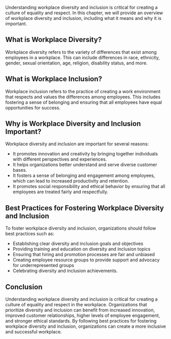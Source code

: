
Understanding workplace diversity and inclusion is critical for creating a culture of equality and respect. In this chapter, we will provide an overview of workplace diversity and inclusion, including what it means and why it is important.

What is Workplace Diversity?
----------------------------

Workplace diversity refers to the variety of differences that exist among employees in a workplace. This can include differences in race, ethnicity, gender, sexual orientation, age, religion, disability status, and more.

What is Workplace Inclusion?
----------------------------

Workplace inclusion refers to the practice of creating a work environment that respects and values the differences among employees. This includes fostering a sense of belonging and ensuring that all employees have equal opportunities for success.

Why is Workplace Diversity and Inclusion Important?
---------------------------------------------------

Workplace diversity and inclusion are important for several reasons:

* It promotes innovation and creativity by bringing together individuals with different perspectives and experiences.
* It helps organizations better understand and serve diverse customer bases.
* It fosters a sense of belonging and engagement among employees, which can lead to increased productivity and retention.
* It promotes social responsibility and ethical behavior by ensuring that all employees are treated fairly and respectfully.

Best Practices for Fostering Workplace Diversity and Inclusion
--------------------------------------------------------------

To foster workplace diversity and inclusion, organizations should follow best practices such as:

* Establishing clear diversity and inclusion goals and objectives
* Providing training and education on diversity and inclusion topics
* Ensuring that hiring and promotion processes are fair and unbiased
* Creating employee resource groups to provide support and advocacy for underrepresented groups
* Celebrating diversity and inclusion achievements.

Conclusion
----------

Understanding workplace diversity and inclusion is critical for creating a culture of equality and respect in the workplace. Organizations that prioritize diversity and inclusion can benefit from increased innovation, improved customer relationships, higher levels of employee engagement, and stronger ethical standards. By following best practices for fostering workplace diversity and inclusion, organizations can create a more inclusive and successful workplace.
